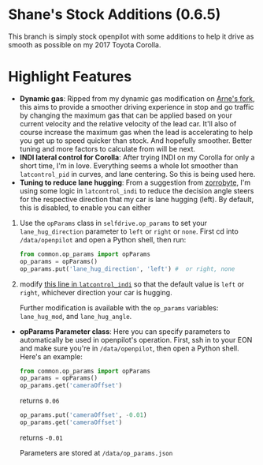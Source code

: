 Shane's Stock Additions (0.6.5)
=====

This branch is simply stock openpilot with some additions to help it drive as smooth as possible on my 2017 Toyota Corolla.


Highlight Features
====

* **Dynamic gas**: Ripped from my dynamic gas modification on [Arne's fork](https://github.com/arne182/openpilot), this aims to provide a smoother driving experience in stop and go traffic by changing the maximum gas that can be applied based on your current velocity and the relative velocity of the lead car. It'll also of course increase the maximum gas when the lead is accelerating to help you get up to speed quicker than stock. And hopefully smoother. Better tuning and more factors to calculate from will be next.
* **INDI lateral control for Corolla**: After trying INDI on my Corolla for only a short time, I'm in love. Everything seems a whole lot smoother than `latcontrol_pid` in curves, and lane centering. So this is being used here.
* **Tuning to reduce lane hugging**: From a suggestion from [zorrobyte](https://github.com/zorrobyte), I'm using some logic in `latcontrol_indi` to reduce the decision angle steers for the respective direction that my car is lane hugging (left). By default, this is disabled, to enable you can either
1. Use the `opParams` class in `selfdrive.op_params` to set your `lane_hug_direction` parameter to `left` or `right` or `none`. First cd into `/data/openpilot` and open a Python shell, then run:
    ```python
    from common.op_params import opParams
    op_params = opParams()
    op_params.put('lane_hug_direction', 'left') #  or right, none
    ```

2. modify [this line in `latcontrol_indi`](https://github.com/ShaneSmiskol/openpilot/blob/stock_additions/selfdrive/controls/lib/latcontrol_indi.py#L48) so that the default value is `left` or `right`, whichever direction your car is hugging.

    Further modification is available with the `op_params` variables: `lane_hug_mod`, and `lane_hug_angle`.
* **opParams Parameter class**: Here you can specify parameters to automatically be used in openpilot's operation. First, ssh in to your EON and make sure you're in `/data/openpilot`, then open a Python shell. Here's an example:
    ```python
    from common.op_params import opParams
    op_params = opParams()
    op_params.get('cameraOffset')
    ```
    returns `0.06`

    ```python
    op_params.put('cameraOffset', -0.01)
    op_params.get('cameraOffset')
    ```
    returns `-0.01`

    Parameters are stored at `/data/op_params.json`